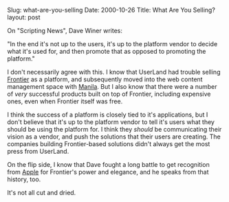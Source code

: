 Slug: what-are-you-selling
Date: 2000-10-26
Title: What Are You Selling?
layout: post

On &quot;Scripting News&quot;, Dave Winer writes:

&quot;In the end it&#39;s not up to the users, it&#39;s up to the platform vendor to decide what it&#39;s used for, and then promote that as opposed to promoting the platform.&quot;

I don&#39;t necessarily agree with this. I know that UserLand had trouble selling <a href="http://frontier.userland.com">Frontier</a> as a platform, and subsequently moved into the web content management space with <a href="http://manila.userland.com">Manila</a>. But I also know that there were a number of <i>very</i> successful products built on top of Frontier, including expensive ones, even when Frontier itself was free.

I think the success of a platform is closely tied to it&#39;s applications, but I don&#39;t believe that it&#39;s up to the platform vendor to tell it&#39;s users what they should be using the platform for. I think they <i>should</i> be communicating their vision as a vendor, and push the solutions that  their users are creating. The companies building Frontier-based solutions didn&#39;t always get the most press from UserLand.

On the flip side, I know that Dave fought a long battle to get recognition from <a href="http://www.apple.com">Apple</a> for Frontier&#39;s power and elegance, and he speaks from that history, too.

It&#39;s not all cut and dried.
